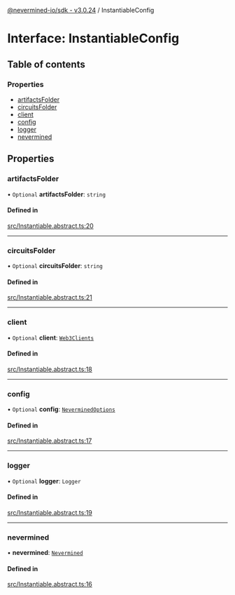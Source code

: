 [@nevermined-io/sdk - v3.0.24](../code-reference.md) / InstantiableConfig

# Interface: InstantiableConfig

## Table of contents

### Properties

- [artifactsFolder](InstantiableConfig.md#artifactsfolder)
- [circuitsFolder](InstantiableConfig.md#circuitsfolder)
- [client](InstantiableConfig.md#client)
- [config](InstantiableConfig.md#config)
- [logger](InstantiableConfig.md#logger)
- [nevermined](InstantiableConfig.md#nevermined)

## Properties

### artifactsFolder

• `Optional` **artifactsFolder**: `string`

#### Defined in

[src/Instantiable.abstract.ts:20](https://github.com/nevermined-io/sdk-js/blob/60ae62388d846371ef4803130637a6d86441718c/src/Instantiable.abstract.ts#L20)

---

### circuitsFolder

• `Optional` **circuitsFolder**: `string`

#### Defined in

[src/Instantiable.abstract.ts:21](https://github.com/nevermined-io/sdk-js/blob/60ae62388d846371ef4803130637a6d86441718c/src/Instantiable.abstract.ts#L21)

---

### client

• `Optional` **client**: [`Web3Clients`](Web3Clients.md)

#### Defined in

[src/Instantiable.abstract.ts:18](https://github.com/nevermined-io/sdk-js/blob/60ae62388d846371ef4803130637a6d86441718c/src/Instantiable.abstract.ts#L18)

---

### config

• `Optional` **config**: [`NeverminedOptions`](../classes/NeverminedOptions.md)

#### Defined in

[src/Instantiable.abstract.ts:17](https://github.com/nevermined-io/sdk-js/blob/60ae62388d846371ef4803130637a6d86441718c/src/Instantiable.abstract.ts#L17)

---

### logger

• `Optional` **logger**: `Logger`

#### Defined in

[src/Instantiable.abstract.ts:19](https://github.com/nevermined-io/sdk-js/blob/60ae62388d846371ef4803130637a6d86441718c/src/Instantiable.abstract.ts#L19)

---

### nevermined

• **nevermined**: [`Nevermined`](../classes/Nevermined.md)

#### Defined in

[src/Instantiable.abstract.ts:16](https://github.com/nevermined-io/sdk-js/blob/60ae62388d846371ef4803130637a6d86441718c/src/Instantiable.abstract.ts#L16)
